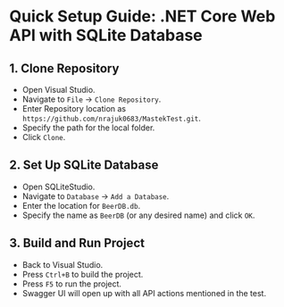 # Quick Setup Guide: .NET Core Web API with SQLite Database

## 1. Clone Repository
- Open Visual Studio.
- Navigate to `File` -> `Clone Repository`.
- Enter Repository location as `https://github.com/nrajuk0683/MastekTest.git`.
- Specify the path for the local folder.
- Click `Clone`.

## 2. Set Up SQLite Database
- Open SQLiteStudio.
- Navigate to `Database` -> `Add a Database`.
- Enter the location for `BeerDB.db`.
- Specify the name as `BeerDB` (or any desired name) and click `OK`.

## 3. Build and Run Project
- Back to Visual Studio.
- Press `Ctrl+B` to build the project.
- Press `F5` to run the project.
- Swagger UI will open up with all API actions mentioned in the test.
